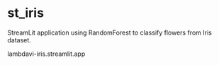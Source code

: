 # st_iris
StreamLit application using RandomForest to classify flowers from Iris dataset.

lambdavi-iris.streamlit.app
